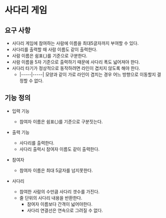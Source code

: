 # 사다리 게임

## 요구 사항

* 사다리 게임에 참여하는 사람에 이름을 최대5글자까지 부여할 수 있다. 
* 사다리를 출력할 때 사람 이름도 같이 출력한다.
* 사람 이름은 쉼표(,)를 기준으로 구분한다.
* 사람 이름을 5자 기준으로 출력하기 때문에 사다리 폭도 넓어져야 한다.
* 사다리 타기가 정상적으로 동작하려면 라인이 겹치지 않도록 해야 한다.
  * |-----|-----| 모양과 같이 가로 라인이 겹치는 경우 어느 방향으로 이동할지 결정할 수 없다.
  
## 기능 정의

* 입력 기능
  * 참여자 이름은 쉼표(,)를 기준으로 구분짓는다.
  
* 출력 기능
  * 사다리를 출력한다.
  * 사다리 출력시 참여자 이름도 같이 출력한다.
  
* 참여자
  * 참여자 이름은 최대 5글자를 넘지못한다.
  
* 사다리
  * 참여한 사람의 수만큼 사다리 갯수를 가진다.
  * 줄 단위의 사다리 내용을 반환한다.
    * 참여자 이름보다 간격이 넓어야한다.
    * 사다리 연결선은 연속으로 그려질 수 없다.